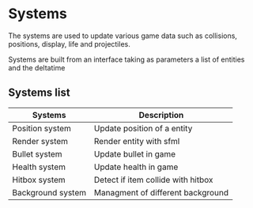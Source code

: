 # Systems

The systems are used to update various game data such as collisions, positions,
display, life and projectiles.

Systems are built from an interface taking as parameters a list of entities and
the deltatime

## Systems list

| Systems           | Description                        |
|-------------------|------------------------------------|
| Position system   | Update position of a entity        |
| Render system     | Render entity with sfml            |
| Bullet system     | Update bullet in game              |
| Health system     | Update health in game              |
| Hitbox system     | Detect if item collide with hitbox |
| Background system | Managment of different background  |
